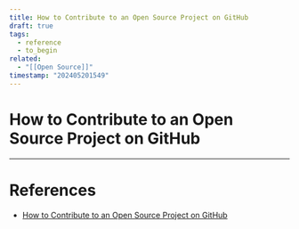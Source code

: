 ```yaml
---
title: How to Contribute to an Open Source Project on GitHub
draft: true
tags:
  - reference
  - to_begin
related:
  - "[[Open Source]]"
timestamp: "202405201549"
---
```


# How to Contribute to an Open Source Project on GitHub

---
# References
- [How to Contribute to an Open Source Project on GitHub](https://egghead.io/courses/how-to-contribute-to-an-open-source-project-on-github)